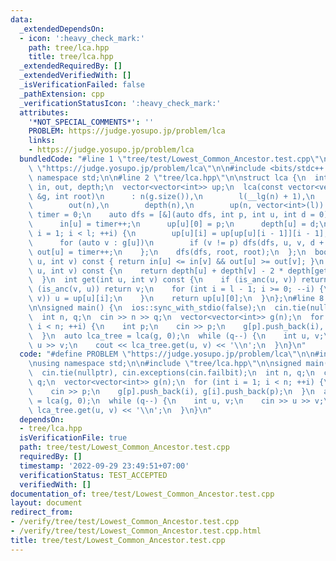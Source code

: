```yaml
---
data:
  _extendedDependsOn:
  - icon: ':heavy_check_mark:'
    path: tree/lca.hpp
    title: tree/lca.hpp
  _extendedRequiredBy: []
  _extendedVerifiedWith: []
  _isVerificationFailed: false
  _pathExtension: cpp
  _verificationStatusIcon: ':heavy_check_mark:'
  attributes:
    '*NOT_SPECIAL_COMMENTS*': ''
    PROBLEM: https://judge.yosupo.jp/problem/lca
    links:
    - https://judge.yosupo.jp/problem/lca
  bundledCode: "#line 1 \"tree/test/Lowest_Common_Ancestor.test.cpp\"\n#define PROBLEM\
    \ \"https://judge.yosupo.jp/problem/lca\"\n\n#include <bits/stdc++.h>\n\nusing\
    \ namespace std;\n\n#line 2 \"tree/lca.hpp\"\n\nstruct lca {\n  int n, l;\n  vector<int>\
    \ in, out, depth;\n  vector<vector<int>> up;\n  lca(const vector<vector<int>>\
    \ &g, int root)\n      : n(g.size()),\n        l(__lg(n) + 1),\n        in(n),\n\
    \        out(n),\n        depth(n),\n        up(n, vector<int>(l)) {\n    int\
    \ timer = 0;\n    auto dfs = [&](auto dfs, int p, int u, int d = 0) -> void {\n\
    \      in[u] = timer++;\n      up[u][0] = p;\n      depth[u] = d;\n      for (int\
    \ i = 1; i < l; ++i) {\n        up[u][i] = up[up[u][i - 1]][i - 1];\n      }\n\
    \      for (auto v : g[u])\n        if (v != p) dfs(dfs, u, v, d + 1);\n     \
    \ out[u] = timer++;\n    };\n    dfs(dfs, root, root);\n  };\n  bool is_anc(int\
    \ u, int v) const { return in[u] <= in[v] && out[u] >= out[v]; }\n  int dist(int\
    \ u, int v) const {\n    return depth[u] + depth[v] - 2 * depth[get(u, v)];\n\
    \  }\n  int get(int u, int v) const {\n    if (is_anc(u, v)) return u;\n    if\
    \ (is_anc(v, u)) return v;\n    for (int i = l - 1; i >= 0; --i) {\n      if (!is_anc(up[u][i],\
    \ v)) u = up[u][i];\n    }\n    return up[u][0];\n  }\n};\n#line 8 \"tree/test/Lowest_Common_Ancestor.test.cpp\"\
    \n\nsigned main() {\n  ios::sync_with_stdio(false);\n  cin.tie(nullptr), cin.exceptions(cin.failbit);\n\
    \  int n, q;\n  cin >> n >> q;\n  vector<vector<int>> g(n);\n  for (int i = 1;\
    \ i < n; ++i) {\n    int p;\n    cin >> p;\n    g[p].push_back(i), g[i].push_back(p);\n\
    \  }\n  auto lca_tree = lca(g, 0);\n  while (q--) {\n    int u, v;\n    cin >>\
    \ u >> v;\n    cout << lca_tree.get(u, v) << '\\n';\n  }\n}\n"
  code: "#define PROBLEM \"https://judge.yosupo.jp/problem/lca\"\n\n#include <bits/stdc++.h>\n\
    \nusing namespace std;\n\n#include \"tree/lca.hpp\"\n\nsigned main() {\n  ios::sync_with_stdio(false);\n\
    \  cin.tie(nullptr), cin.exceptions(cin.failbit);\n  int n, q;\n  cin >> n >>\
    \ q;\n  vector<vector<int>> g(n);\n  for (int i = 1; i < n; ++i) {\n    int p;\n\
    \    cin >> p;\n    g[p].push_back(i), g[i].push_back(p);\n  }\n  auto lca_tree\
    \ = lca(g, 0);\n  while (q--) {\n    int u, v;\n    cin >> u >> v;\n    cout <<\
    \ lca_tree.get(u, v) << '\\n';\n  }\n}\n"
  dependsOn:
  - tree/lca.hpp
  isVerificationFile: true
  path: tree/test/Lowest_Common_Ancestor.test.cpp
  requiredBy: []
  timestamp: '2022-09-29 23:49:51+07:00'
  verificationStatus: TEST_ACCEPTED
  verifiedWith: []
documentation_of: tree/test/Lowest_Common_Ancestor.test.cpp
layout: document
redirect_from:
- /verify/tree/test/Lowest_Common_Ancestor.test.cpp
- /verify/tree/test/Lowest_Common_Ancestor.test.cpp.html
title: tree/test/Lowest_Common_Ancestor.test.cpp
---
```

